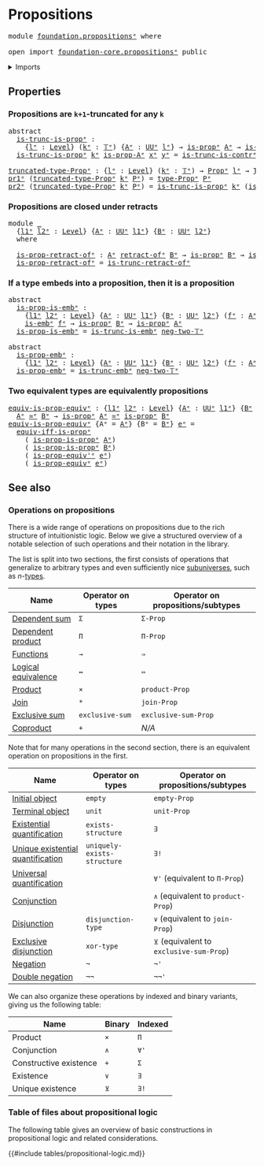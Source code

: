 # Propositions

<pre class="Agda"><a id="25" class="Keyword">module</a> <a id="32" href="foundation.propositions%25E1%25B5%2589.html" class="Module">foundation.propositionsᵉ</a> <a id="57" class="Keyword">where</a>

<a id="64" class="Keyword">open</a> <a id="69" class="Keyword">import</a> <a id="76" href="foundation-core.propositions%25E1%25B5%2589.html" class="Module">foundation-core.propositionsᵉ</a> <a id="106" class="Keyword">public</a>
</pre>
<details><summary>Imports</summary>

<pre class="Agda"><a id="163" class="Keyword">open</a> <a id="168" class="Keyword">import</a> <a id="175" href="foundation.contractible-types%25E1%25B5%2589.html" class="Module">foundation.contractible-typesᵉ</a>
<a id="206" class="Keyword">open</a> <a id="211" class="Keyword">import</a> <a id="218" href="foundation.dependent-pair-types%25E1%25B5%2589.html" class="Module">foundation.dependent-pair-typesᵉ</a>
<a id="251" class="Keyword">open</a> <a id="256" class="Keyword">import</a> <a id="263" href="foundation.logical-equivalences%25E1%25B5%2589.html" class="Module">foundation.logical-equivalencesᵉ</a>
<a id="296" class="Keyword">open</a> <a id="301" class="Keyword">import</a> <a id="308" href="foundation.retracts-of-types%25E1%25B5%2589.html" class="Module">foundation.retracts-of-typesᵉ</a>
<a id="338" class="Keyword">open</a> <a id="343" class="Keyword">import</a> <a id="350" href="foundation.universe-levels%25E1%25B5%2589.html" class="Module">foundation.universe-levelsᵉ</a>

<a id="379" class="Keyword">open</a> <a id="384" class="Keyword">import</a> <a id="391" href="foundation-core.embeddings%25E1%25B5%2589.html" class="Module">foundation-core.embeddingsᵉ</a>
<a id="419" class="Keyword">open</a> <a id="424" class="Keyword">import</a> <a id="431" href="foundation-core.equivalences%25E1%25B5%2589.html" class="Module">foundation-core.equivalencesᵉ</a>
<a id="461" class="Keyword">open</a> <a id="466" class="Keyword">import</a> <a id="473" href="foundation-core.truncated-types%25E1%25B5%2589.html" class="Module">foundation-core.truncated-typesᵉ</a>
<a id="506" class="Keyword">open</a> <a id="511" class="Keyword">import</a> <a id="518" href="foundation-core.truncation-levels%25E1%25B5%2589.html" class="Module">foundation-core.truncation-levelsᵉ</a>
</pre>
</details>

## Properties

### Propositions are `k+1`-truncated for any `k`

<pre class="Agda"><a id="643" class="Keyword">abstract</a>
  <a id="is-trunc-is-propᵉ"></a><a id="654" href="foundation.propositions%25E1%25B5%2589.html#654" class="Function">is-trunc-is-propᵉ</a> <a id="672" class="Symbol">:</a>
    <a id="678" class="Symbol">{</a><a id="679" href="foundation.propositions%25E1%25B5%2589.html#679" class="Bound">lᵉ</a> <a id="682" class="Symbol">:</a> <a id="684" href="Agda.Primitive.html#742" class="Postulate">Level</a><a id="689" class="Symbol">}</a> <a id="691" class="Symbol">(</a><a id="692" href="foundation.propositions%25E1%25B5%2589.html#692" class="Bound">kᵉ</a> <a id="695" class="Symbol">:</a> <a id="697" href="foundation-core.truncation-levels%25E1%25B5%2589.html#523" class="Datatype">𝕋ᵉ</a><a id="699" class="Symbol">)</a> <a id="701" class="Symbol">{</a><a id="702" href="foundation.propositions%25E1%25B5%2589.html#702" class="Bound">Aᵉ</a> <a id="705" class="Symbol">:</a> <a id="707" href="Agda.Primitive.html#429" class="Primitive">UUᵉ</a> <a id="711" href="foundation.propositions%25E1%25B5%2589.html#679" class="Bound">lᵉ</a><a id="713" class="Symbol">}</a> <a id="715" class="Symbol">→</a> <a id="717" href="foundation-core.propositions%25E1%25B5%2589.html#1041" class="Function">is-propᵉ</a> <a id="726" href="foundation.propositions%25E1%25B5%2589.html#702" class="Bound">Aᵉ</a> <a id="729" class="Symbol">→</a> <a id="731" href="foundation-core.truncated-types%25E1%25B5%2589.html#1253" class="Function">is-truncᵉ</a> <a id="741" class="Symbol">(</a><a id="742" href="foundation-core.truncation-levels%25E1%25B5%2589.html#564" class="InductiveConstructor">succ-𝕋ᵉ</a> <a id="750" href="foundation.propositions%25E1%25B5%2589.html#692" class="Bound">kᵉ</a><a id="752" class="Symbol">)</a> <a id="754" href="foundation.propositions%25E1%25B5%2589.html#702" class="Bound">Aᵉ</a>
  <a id="759" href="foundation.propositions%25E1%25B5%2589.html#654" class="Function">is-trunc-is-propᵉ</a> <a id="777" href="foundation.propositions%25E1%25B5%2589.html#777" class="Bound">kᵉ</a> <a id="780" href="foundation.propositions%25E1%25B5%2589.html#780" class="Bound">is-prop-Aᵉ</a> <a id="791" href="foundation.propositions%25E1%25B5%2589.html#791" class="Bound">xᵉ</a> <a id="794" href="foundation.propositions%25E1%25B5%2589.html#794" class="Bound">yᵉ</a> <a id="797" class="Symbol">=</a> <a id="799" href="foundation.contractible-types%25E1%25B5%2589.html#4365" class="Function">is-trunc-is-contrᵉ</a> <a id="818" href="foundation.propositions%25E1%25B5%2589.html#777" class="Bound">kᵉ</a> <a id="821" class="Symbol">(</a><a id="822" href="foundation.propositions%25E1%25B5%2589.html#780" class="Bound">is-prop-Aᵉ</a> <a id="833" href="foundation.propositions%25E1%25B5%2589.html#791" class="Bound">xᵉ</a> <a id="836" href="foundation.propositions%25E1%25B5%2589.html#794" class="Bound">yᵉ</a><a id="838" class="Symbol">)</a>

<a id="truncated-type-Propᵉ"></a><a id="841" href="foundation.propositions%25E1%25B5%2589.html#841" class="Function">truncated-type-Propᵉ</a> <a id="862" class="Symbol">:</a> <a id="864" class="Symbol">{</a><a id="865" href="foundation.propositions%25E1%25B5%2589.html#865" class="Bound">lᵉ</a> <a id="868" class="Symbol">:</a> <a id="870" href="Agda.Primitive.html#742" class="Postulate">Level</a><a id="875" class="Symbol">}</a> <a id="877" class="Symbol">(</a><a id="878" href="foundation.propositions%25E1%25B5%2589.html#878" class="Bound">kᵉ</a> <a id="881" class="Symbol">:</a> <a id="883" href="foundation-core.truncation-levels%25E1%25B5%2589.html#523" class="Datatype">𝕋ᵉ</a><a id="885" class="Symbol">)</a> <a id="887" class="Symbol">→</a> <a id="889" href="foundation-core.propositions%25E1%25B5%2589.html#1181" class="Function">Propᵉ</a> <a id="895" href="foundation.propositions%25E1%25B5%2589.html#865" class="Bound">lᵉ</a> <a id="898" class="Symbol">→</a> <a id="900" href="foundation-core.truncated-types%25E1%25B5%2589.html#1597" class="Function">Truncated-Typeᵉ</a> <a id="916" href="foundation.propositions%25E1%25B5%2589.html#865" class="Bound">lᵉ</a> <a id="919" class="Symbol">(</a><a id="920" href="foundation-core.truncation-levels%25E1%25B5%2589.html#564" class="InductiveConstructor">succ-𝕋ᵉ</a> <a id="928" href="foundation.propositions%25E1%25B5%2589.html#878" class="Bound">kᵉ</a><a id="930" class="Symbol">)</a>
<a id="932" href="foundation.dependent-pair-types%25E1%25B5%2589.html#697" class="Field">pr1ᵉ</a> <a id="937" class="Symbol">(</a><a id="938" href="foundation.propositions%25E1%25B5%2589.html#841" class="Function">truncated-type-Propᵉ</a> <a id="959" href="foundation.propositions%25E1%25B5%2589.html#959" class="Bound">kᵉ</a> <a id="962" href="foundation.propositions%25E1%25B5%2589.html#962" class="Bound">Pᵉ</a><a id="964" class="Symbol">)</a> <a id="966" class="Symbol">=</a> <a id="968" href="foundation-core.propositions%25E1%25B5%2589.html#1288" class="Function">type-Propᵉ</a> <a id="979" href="foundation.propositions%25E1%25B5%2589.html#962" class="Bound">Pᵉ</a>
<a id="982" href="foundation.dependent-pair-types%25E1%25B5%2589.html#711" class="Field">pr2ᵉ</a> <a id="987" class="Symbol">(</a><a id="988" href="foundation.propositions%25E1%25B5%2589.html#841" class="Function">truncated-type-Propᵉ</a> <a id="1009" href="foundation.propositions%25E1%25B5%2589.html#1009" class="Bound">kᵉ</a> <a id="1012" href="foundation.propositions%25E1%25B5%2589.html#1012" class="Bound">Pᵉ</a><a id="1014" class="Symbol">)</a> <a id="1016" class="Symbol">=</a> <a id="1018" href="foundation.propositions%25E1%25B5%2589.html#654" class="Function">is-trunc-is-propᵉ</a> <a id="1036" href="foundation.propositions%25E1%25B5%2589.html#1009" class="Bound">kᵉ</a> <a id="1039" class="Symbol">(</a><a id="1040" href="foundation-core.propositions%25E1%25B5%2589.html#1361" class="Function">is-prop-type-Propᵉ</a> <a id="1059" href="foundation.propositions%25E1%25B5%2589.html#1012" class="Bound">Pᵉ</a><a id="1061" class="Symbol">)</a>
</pre>
### Propositions are closed under retracts

<pre class="Agda"><a id="1120" class="Keyword">module</a> <a id="1127" href="foundation.propositions%25E1%25B5%2589.html#1127" class="Module">_</a>
  <a id="1131" class="Symbol">{</a><a id="1132" href="foundation.propositions%25E1%25B5%2589.html#1132" class="Bound">l1ᵉ</a> <a id="1136" href="foundation.propositions%25E1%25B5%2589.html#1136" class="Bound">l2ᵉ</a> <a id="1140" class="Symbol">:</a> <a id="1142" href="Agda.Primitive.html#742" class="Postulate">Level</a><a id="1147" class="Symbol">}</a> <a id="1149" class="Symbol">{</a><a id="1150" href="foundation.propositions%25E1%25B5%2589.html#1150" class="Bound">Aᵉ</a> <a id="1153" class="Symbol">:</a> <a id="1155" href="Agda.Primitive.html#429" class="Primitive">UUᵉ</a> <a id="1159" href="foundation.propositions%25E1%25B5%2589.html#1132" class="Bound">l1ᵉ</a><a id="1162" class="Symbol">}</a> <a id="1164" class="Symbol">{</a><a id="1165" href="foundation.propositions%25E1%25B5%2589.html#1165" class="Bound">Bᵉ</a> <a id="1168" class="Symbol">:</a> <a id="1170" href="Agda.Primitive.html#429" class="Primitive">UUᵉ</a> <a id="1174" href="foundation.propositions%25E1%25B5%2589.html#1136" class="Bound">l2ᵉ</a><a id="1177" class="Symbol">}</a>
  <a id="1181" class="Keyword">where</a>

  <a id="1190" href="foundation.propositions%25E1%25B5%2589.html#1190" class="Function">is-prop-retract-ofᵉ</a> <a id="1210" class="Symbol">:</a> <a id="1212" href="foundation.propositions%25E1%25B5%2589.html#1150" class="Bound">Aᵉ</a> <a id="1215" href="foundation-core.retracts-of-types%25E1%25B5%2589.html#1785" class="Function Operator">retract-ofᵉ</a> <a id="1227" href="foundation.propositions%25E1%25B5%2589.html#1165" class="Bound">Bᵉ</a> <a id="1230" class="Symbol">→</a> <a id="1232" href="foundation-core.propositions%25E1%25B5%2589.html#1041" class="Function">is-propᵉ</a> <a id="1241" href="foundation.propositions%25E1%25B5%2589.html#1165" class="Bound">Bᵉ</a> <a id="1244" class="Symbol">→</a> <a id="1246" href="foundation-core.propositions%25E1%25B5%2589.html#1041" class="Function">is-propᵉ</a> <a id="1255" href="foundation.propositions%25E1%25B5%2589.html#1150" class="Bound">Aᵉ</a>
  <a id="1260" href="foundation.propositions%25E1%25B5%2589.html#1190" class="Function">is-prop-retract-ofᵉ</a> <a id="1280" class="Symbol">=</a> <a id="1282" href="foundation-core.truncated-types%25E1%25B5%2589.html#3863" class="Function">is-trunc-retract-ofᵉ</a>
</pre>
### If a type embeds into a proposition, then it is a proposition

<pre class="Agda"><a id="1383" class="Keyword">abstract</a>
  <a id="is-prop-is-embᵉ"></a><a id="1394" href="foundation.propositions%25E1%25B5%2589.html#1394" class="Function">is-prop-is-embᵉ</a> <a id="1410" class="Symbol">:</a>
    <a id="1416" class="Symbol">{</a><a id="1417" href="foundation.propositions%25E1%25B5%2589.html#1417" class="Bound">l1ᵉ</a> <a id="1421" href="foundation.propositions%25E1%25B5%2589.html#1421" class="Bound">l2ᵉ</a> <a id="1425" class="Symbol">:</a> <a id="1427" href="Agda.Primitive.html#742" class="Postulate">Level</a><a id="1432" class="Symbol">}</a> <a id="1434" class="Symbol">{</a><a id="1435" href="foundation.propositions%25E1%25B5%2589.html#1435" class="Bound">Aᵉ</a> <a id="1438" class="Symbol">:</a> <a id="1440" href="Agda.Primitive.html#429" class="Primitive">UUᵉ</a> <a id="1444" href="foundation.propositions%25E1%25B5%2589.html#1417" class="Bound">l1ᵉ</a><a id="1447" class="Symbol">}</a> <a id="1449" class="Symbol">{</a><a id="1450" href="foundation.propositions%25E1%25B5%2589.html#1450" class="Bound">Bᵉ</a> <a id="1453" class="Symbol">:</a> <a id="1455" href="Agda.Primitive.html#429" class="Primitive">UUᵉ</a> <a id="1459" href="foundation.propositions%25E1%25B5%2589.html#1421" class="Bound">l2ᵉ</a><a id="1462" class="Symbol">}</a> <a id="1464" class="Symbol">(</a><a id="1465" href="foundation.propositions%25E1%25B5%2589.html#1465" class="Bound">fᵉ</a> <a id="1468" class="Symbol">:</a> <a id="1470" href="foundation.propositions%25E1%25B5%2589.html#1435" class="Bound">Aᵉ</a> <a id="1473" class="Symbol">→</a> <a id="1475" href="foundation.propositions%25E1%25B5%2589.html#1450" class="Bound">Bᵉ</a><a id="1477" class="Symbol">)</a> <a id="1479" class="Symbol">→</a>
    <a id="1485" href="foundation-core.embeddings%25E1%25B5%2589.html#1101" class="Function">is-embᵉ</a> <a id="1493" href="foundation.propositions%25E1%25B5%2589.html#1465" class="Bound">fᵉ</a> <a id="1496" class="Symbol">→</a> <a id="1498" href="foundation-core.propositions%25E1%25B5%2589.html#1041" class="Function">is-propᵉ</a> <a id="1507" href="foundation.propositions%25E1%25B5%2589.html#1450" class="Bound">Bᵉ</a> <a id="1510" class="Symbol">→</a> <a id="1512" href="foundation-core.propositions%25E1%25B5%2589.html#1041" class="Function">is-propᵉ</a> <a id="1521" href="foundation.propositions%25E1%25B5%2589.html#1435" class="Bound">Aᵉ</a>
  <a id="1526" href="foundation.propositions%25E1%25B5%2589.html#1394" class="Function">is-prop-is-embᵉ</a> <a id="1542" class="Symbol">=</a> <a id="1544" href="foundation-core.truncated-types%25E1%25B5%2589.html#5458" class="Function">is-trunc-is-embᵉ</a> <a id="1561" href="foundation-core.truncation-levels%25E1%25B5%2589.html#546" class="InductiveConstructor">neg-two-𝕋ᵉ</a>

<a id="1573" class="Keyword">abstract</a>
  <a id="is-prop-embᵉ"></a><a id="1584" href="foundation.propositions%25E1%25B5%2589.html#1584" class="Function">is-prop-embᵉ</a> <a id="1597" class="Symbol">:</a>
    <a id="1603" class="Symbol">{</a><a id="1604" href="foundation.propositions%25E1%25B5%2589.html#1604" class="Bound">l1ᵉ</a> <a id="1608" href="foundation.propositions%25E1%25B5%2589.html#1608" class="Bound">l2ᵉ</a> <a id="1612" class="Symbol">:</a> <a id="1614" href="Agda.Primitive.html#742" class="Postulate">Level</a><a id="1619" class="Symbol">}</a> <a id="1621" class="Symbol">{</a><a id="1622" href="foundation.propositions%25E1%25B5%2589.html#1622" class="Bound">Aᵉ</a> <a id="1625" class="Symbol">:</a> <a id="1627" href="Agda.Primitive.html#429" class="Primitive">UUᵉ</a> <a id="1631" href="foundation.propositions%25E1%25B5%2589.html#1604" class="Bound">l1ᵉ</a><a id="1634" class="Symbol">}</a> <a id="1636" class="Symbol">{</a><a id="1637" href="foundation.propositions%25E1%25B5%2589.html#1637" class="Bound">Bᵉ</a> <a id="1640" class="Symbol">:</a> <a id="1642" href="Agda.Primitive.html#429" class="Primitive">UUᵉ</a> <a id="1646" href="foundation.propositions%25E1%25B5%2589.html#1608" class="Bound">l2ᵉ</a><a id="1649" class="Symbol">}</a> <a id="1651" class="Symbol">(</a><a id="1652" href="foundation.propositions%25E1%25B5%2589.html#1652" class="Bound">fᵉ</a> <a id="1655" class="Symbol">:</a> <a id="1657" href="foundation.propositions%25E1%25B5%2589.html#1622" class="Bound">Aᵉ</a> <a id="1660" href="foundation-core.embeddings%25E1%25B5%2589.html#1585" class="Function Operator">↪ᵉ</a> <a id="1663" href="foundation.propositions%25E1%25B5%2589.html#1637" class="Bound">Bᵉ</a><a id="1665" class="Symbol">)</a> <a id="1667" class="Symbol">→</a> <a id="1669" href="foundation-core.propositions%25E1%25B5%2589.html#1041" class="Function">is-propᵉ</a> <a id="1678" href="foundation.propositions%25E1%25B5%2589.html#1637" class="Bound">Bᵉ</a> <a id="1681" class="Symbol">→</a> <a id="1683" href="foundation-core.propositions%25E1%25B5%2589.html#1041" class="Function">is-propᵉ</a> <a id="1692" href="foundation.propositions%25E1%25B5%2589.html#1622" class="Bound">Aᵉ</a>
  <a id="1697" href="foundation.propositions%25E1%25B5%2589.html#1584" class="Function">is-prop-embᵉ</a> <a id="1710" class="Symbol">=</a> <a id="1712" href="foundation-core.truncated-types%25E1%25B5%2589.html#5774" class="Function">is-trunc-embᵉ</a> <a id="1726" href="foundation-core.truncation-levels%25E1%25B5%2589.html#546" class="InductiveConstructor">neg-two-𝕋ᵉ</a>
</pre>
### Two equivalent types are equivalently propositions

<pre class="Agda"><a id="equiv-is-prop-equivᵉ"></a><a id="1806" href="foundation.propositions%25E1%25B5%2589.html#1806" class="Function">equiv-is-prop-equivᵉ</a> <a id="1827" class="Symbol">:</a> <a id="1829" class="Symbol">{</a><a id="1830" href="foundation.propositions%25E1%25B5%2589.html#1830" class="Bound">l1ᵉ</a> <a id="1834" href="foundation.propositions%25E1%25B5%2589.html#1834" class="Bound">l2ᵉ</a> <a id="1838" class="Symbol">:</a> <a id="1840" href="Agda.Primitive.html#742" class="Postulate">Level</a><a id="1845" class="Symbol">}</a> <a id="1847" class="Symbol">{</a><a id="1848" href="foundation.propositions%25E1%25B5%2589.html#1848" class="Bound">Aᵉ</a> <a id="1851" class="Symbol">:</a> <a id="1853" href="Agda.Primitive.html#429" class="Primitive">UUᵉ</a> <a id="1857" href="foundation.propositions%25E1%25B5%2589.html#1830" class="Bound">l1ᵉ</a><a id="1860" class="Symbol">}</a> <a id="1862" class="Symbol">{</a><a id="1863" href="foundation.propositions%25E1%25B5%2589.html#1863" class="Bound">Bᵉ</a> <a id="1866" class="Symbol">:</a> <a id="1868" href="Agda.Primitive.html#429" class="Primitive">UUᵉ</a> <a id="1872" href="foundation.propositions%25E1%25B5%2589.html#1834" class="Bound">l2ᵉ</a><a id="1875" class="Symbol">}</a> <a id="1877" class="Symbol">→</a>
  <a id="1881" href="foundation.propositions%25E1%25B5%2589.html#1848" class="Bound">Aᵉ</a> <a id="1884" href="foundation-core.equivalences%25E1%25B5%2589.html#2662" class="Function Operator">≃ᵉ</a> <a id="1887" href="foundation.propositions%25E1%25B5%2589.html#1863" class="Bound">Bᵉ</a> <a id="1890" class="Symbol">→</a> <a id="1892" href="foundation-core.propositions%25E1%25B5%2589.html#1041" class="Function">is-propᵉ</a> <a id="1901" href="foundation.propositions%25E1%25B5%2589.html#1848" class="Bound">Aᵉ</a> <a id="1904" href="foundation-core.equivalences%25E1%25B5%2589.html#2662" class="Function Operator">≃ᵉ</a> <a id="1907" href="foundation-core.propositions%25E1%25B5%2589.html#1041" class="Function">is-propᵉ</a> <a id="1916" href="foundation.propositions%25E1%25B5%2589.html#1863" class="Bound">Bᵉ</a>
<a id="1919" href="foundation.propositions%25E1%25B5%2589.html#1806" class="Function">equiv-is-prop-equivᵉ</a> <a id="1940" class="Symbol">{</a><a id="1941" class="Argument">Aᵉ</a> <a id="1944" class="Symbol">=</a> <a id="1946" href="foundation.propositions%25E1%25B5%2589.html#1946" class="Bound">Aᵉ</a><a id="1948" class="Symbol">}</a> <a id="1950" class="Symbol">{</a><a id="1951" class="Argument">Bᵉ</a> <a id="1954" class="Symbol">=</a> <a id="1956" href="foundation.propositions%25E1%25B5%2589.html#1956" class="Bound">Bᵉ</a><a id="1958" class="Symbol">}</a> <a id="1960" href="foundation.propositions%25E1%25B5%2589.html#1960" class="Bound">eᵉ</a> <a id="1963" class="Symbol">=</a>
  <a id="1967" href="foundation.logical-equivalences%25E1%25B5%2589.html#5045" class="Function">equiv-iff-is-propᵉ</a>
    <a id="1990" class="Symbol">(</a> <a id="1992" href="foundation-core.propositions%25E1%25B5%2589.html#10530" class="Function">is-prop-is-propᵉ</a> <a id="2009" href="foundation.propositions%25E1%25B5%2589.html#1946" class="Bound">Aᵉ</a><a id="2011" class="Symbol">)</a>
    <a id="2017" class="Symbol">(</a> <a id="2019" href="foundation-core.propositions%25E1%25B5%2589.html#10530" class="Function">is-prop-is-propᵉ</a> <a id="2036" href="foundation.propositions%25E1%25B5%2589.html#1956" class="Bound">Bᵉ</a><a id="2038" class="Symbol">)</a>
    <a id="2044" class="Symbol">(</a> <a id="2046" href="foundation-core.propositions%25E1%25B5%2589.html#4311" class="Function">is-prop-equiv&#39;ᵉ</a> <a id="2062" href="foundation.propositions%25E1%25B5%2589.html#1960" class="Bound">eᵉ</a><a id="2064" class="Symbol">)</a>
    <a id="2070" class="Symbol">(</a> <a id="2072" href="foundation-core.propositions%25E1%25B5%2589.html#3917" class="Function">is-prop-equivᵉ</a> <a id="2087" href="foundation.propositions%25E1%25B5%2589.html#1960" class="Bound">eᵉ</a><a id="2089" class="Symbol">)</a>
</pre>
## See also

### Operations on propositions

There is a wide range of operations on propositions due to the rich structure of
intuitionistic logic. Below we give a structured overview of a notable selection
of such operations and their notation in the library.

The list is split into two sections, the first consists of operations that
generalize to arbitrary types and even sufficiently nice
[subuniverses](foundation.subuniverses.md), such as
$n$-[types](foundation-core.truncated-types.md).

| Name                                                        | Operator on types | Operator on propositions/subtypes |
| ----------------------------------------------------------- | ----------------- | --------------------------------- |
| [Dependent sum](foundation.dependent-pair-types.md)         | `Σ`               | `Σ-Prop`                          |
| [Dependent product](foundation.dependent-function-types.md) | `Π`               | `Π-Prop`                          |
| [Functions](foundation-core.function-types.md)              | `→`               | `⇒`                               |
| [Logical equivalence](foundation.logical-equivalences.md)   | `↔`               | `⇔`                               |
| [Product](foundation-core.cartesian-product-types.md)       | `×`               | `product-Prop`                    |
| [Join](synthetic-homotopy-theory.joins-of-types.md)         | `*`               | `join-Prop`                       |
| [Exclusive sum](foundation.exclusive-sum.md)                | `exclusive-sum`   | `exclusive-sum-Prop`              |
| [Coproduct](foundation-core.coproduct-types.md)             | `+`               | _N/A_                             |

Note that for many operations in the second section, there is an equivalent
operation on propositions in the first.

| Name                                                                         | Operator on types           | Operator on propositions/subtypes        |
| ---------------------------------------------------------------------------- | --------------------------- | ---------------------------------------- |
| [Initial object](foundation-core.empty-types.md)                             | `empty`                     | `empty-Prop`                             |
| [Terminal object](foundation.unit-type.md)                                   | `unit`                      | `unit-Prop`                              |
| [Existential quantification](foundation.existential-quantification.md)       | `exists-structure`          | `∃`                                      |
| [Unique existential quantification](foundation.uniqueness-quantification.md) | `uniquely-exists-structure` | `∃!`                                     |
| [Universal quantification](foundation.universal-quantification.md)           |                             | `∀'` (equivalent to `Π-Prop`)            |
| [Conjunction](foundation.conjunction.md)                                     |                             | `∧` (equivalent to `product-Prop`)       |
| [Disjunction](foundation.disjunction.md)                                     | `disjunction-type`          | `∨` (equivalent to `join-Prop`)          |
| [Exclusive disjunction](foundation.exclusive-disjunction.md)                 | `xor-type`                  | `⊻` (equivalent to `exclusive-sum-Prop`) |
| [Negation](foundation.negation.md)                                           | `¬`                         | `¬'`                                     |
| [Double negation](foundation.double-negation.md)                             | `¬¬`                        | `¬¬'`                                    |

We can also organize these operations by indexed and binary variants, giving us
the following table:

| Name                   | Binary | Indexed |
| ---------------------- | ------ | ------- |
| Product                | `×`    | `Π`     |
| Conjunction            | `∧`    | `∀'`    |
| Constructive existence | `+`    | `Σ`     |
| Existence              | `∨`    | `∃`     |
| Unique existence       | `⊻`    | `∃!`    |

### Table of files about propositional logic

The following table gives an overview of basic constructions in propositional
logic and related considerations.

{{#include tables/propositional-logic.md}}